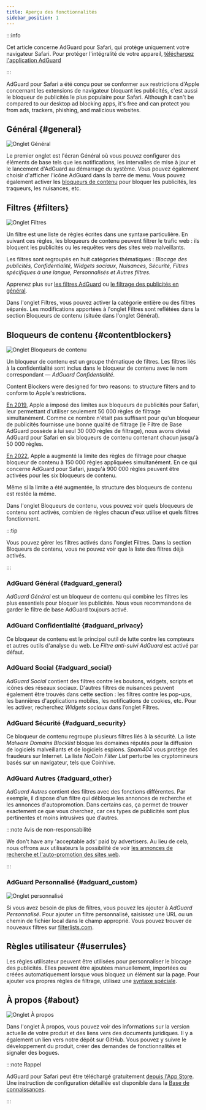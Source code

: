 ```yaml
---
title: Aperçu des fonctionnalités
sidebar_position: 1
---
```


:::info

Cet article concerne AdGuard pour Safari, qui protège uniquement votre navigateur Safari. Pour protéger l'intégralité de votre appareil, [téléchargez l'application AdGuard](https://agrd.io/download-kb-adblock)

:::

AdGuard pour Safari a été conçu pour se conformer aux restrictions d'Apple concernant les extensions de navigateur bloquant les publicités, c'est aussi le bloqueur de publicités le plus populaire pour Safari. Although it can't be compared to our desktop ad blocking apps, it's free and can protect you from ads, trackers, phishing, and malicious websites.

## Général {#general}

![Onglet Général](https://cdn.adtidy.org/public/Adguard/Blog/AG_for_Safari_in-depth_review/General.png)

Le premier onglet est l'écran Général où vous pouvez configurer des éléments de base tels que les notifications, les intervalles de mise à jour et le lancement d'AdGuard au démarrage du système. Vous pouvez également choisir d'afficher l'icône AdGuard dans la barre de menu. Vous pouvez également activer les [bloqueurs de contenu](#contentblockers) pour bloquer les publicités, les traqueurs, les nuisances, etc.

## Filtres {#filters}

![Onglet Filtres](https://cdn.adtidy.org/public/Adguard/Blog/AG_for_Safari_in-depth_review/Filters.png)

Un filtre est une liste de règles écrites dans une syntaxe particulière. En suivant ces règles, les bloqueurs de contenu peuvent filtrer le trafic web : ils bloquent les publicités ou les requêtes vers des sites web malveillants.

Les filtres sont regroupés en huit catégories thématiques : *Blocage des publicités, Confidentialité, Widgets sociaux, Nuisances, Sécurité, Filtres spécifiques à une langue, Personnalisés et Autres filtres*.

Apprenez plus sur [les filtres AdGuard](/general/ad-filtering/adguard-filters) ou [le filtrage des publicités en général](/general/ad-filtering/how-ad-blocking-works).

Dans l'onglet Filtres, vous pouvez activer la catégorie entière ou des filtres séparés. Les modifications apportées à l'onglet Filtres sont reflétées dans la section Bloqueurs de contenu (située dans l'onglet Général).

## Bloqueurs de contenu {#contentblockers}

![Onglet Bloqueurs de contenu](https://cdn.adtidy.org/public/Adguard/Blog/AG_for_Safari_in-depth_review/Contentblockers.png)

Un bloqueur de contenu est un groupe thématique de filtres. Les filtres liés à la confidentialité sont inclus dans le bloqueur de contenu avec le nom correspondant — *AdGuard Confidentialité*.

Content Blockers were designed for two reasons: to structure filters and to conform to Apple's restrictions.

[En 2019](https://adguard.com/en/blog/adguard-safari-1-5.html), Apple a imposé des limites aux bloqueurs de publicités pour Safari, leur permettant d'utiliser seulement 50 000 règles de filtrage simultanément. Comme ce nombre n'était pas suffisant pour qu'un bloqueur de publicités fournisse une bonne qualité de filtrage (le Filtre de Base AdGuard possède à lui seul 30 000 règles de filtrage), nous avons divisé AdGuard pour Safari en six bloqueurs de contenu contenant chacun jusqu'à 50 000 règles.

[En 2022](https://adguard.com/en/blog/adguard-for-safari-1-11.html), Apple a augmenté la limite des règles de filtrage pour chaque bloqueur de contenu à 150 000 règles appliquées simultanément. En ce qui concerne AdGuard pour Safari, jusqu'à 900 000 règles peuvent être activées pour les six bloqueurs de contenu.

Même si la limite a été augmentée, la structure des bloqueurs de contenu est restée la même.

Dans l'onglet Bloqueurs de contenu, vous pouvez voir quels bloqueurs de contenu sont activés, combien de règles chacun d'eux utilise et quels filtres fonctionnent.

:::tip

Vous pouvez gérer les filtres activés dans l'onglet Filtres. Dans la section Bloqueurs de contenu, vous ne pouvez voir que la liste des filtres déjà activés.

:::

### AdGuard Général {#adguard_general}

*AdGuard Général* est un bloqueur de contenu qui combine les filtres les plus essentiels pour bloquer les publicités. Nous vous recommandons de garder le filtre de base AdGuard toujours activé.

### AdGuard Confidentialité {#adguard_privacy}

Ce bloqueur de contenu est le principal outil de lutte contre les compteurs et autres outils d'analyse du web. Le *Filtre anti-suivi AdGuard* est activé par défaut.

### AdGuard Social {#adguard_social}

*AdGuard Social* contient des filtres contre les boutons, widgets, scripts et icônes des réseaux sociaux. D'autres filtres de nuisances peuvent également être trouvés dans cette section : les filtres contre les pop-ups, les bannières d'applications mobiles, les notifications de cookies, etc. Pour les activer, recherchez *Widgets sociaux* dans l’onglet Filtres.

### AdGuard Sécurité {#adguard_security}

Ce bloqueur de contenu regroupe plusieurs filtres liés à la sécurité. La liste *Malware Domains Blocklist* bloque les domaines réputés pour la diffusion de logiciels malveillants et de logiciels espions. *Spam404* vous protège des fraudeurs sur Internet. La liste *NoCoin Filter List* perturbe les cryptomineurs basés sur un navigateur, tels que Coinhive.

### AdGuard Autres {#adguard_other}

*AdGuard Autres* contient des filtres avec des fonctions différentes. Par exemple, il dispose d'un filtre qui débloque les annonces de recherche et les annonces d'autopromotion. Dans certains cas, ça permet de trouver exactement ce que vous cherchez, car ces types de publicités sont plus pertinentes et moins intrusives que d’autres.

:::note Avis de non-responsabilité

We don't have any 'acceptable ads' paid by advertisers. Au lieu de cela, nous offrons aux utilisateurs la possibilité de voir [les annonces de recherche et l'auto-promotion des sites web](/general/ad-filtering/search-ads).

:::

### AdGuard Personnalisé {#adguard_custom}

![Onglet personnalisé](https://cdn.adtidy.org/public/Adguard/Blog/AG_for_Safari_in-depth_review/AGCustom.png)

Si vous avez besoin de plus de filtres, vous pouvez les ajouter à *AdGuard Personnalisé*. Pour ajouter un filtre personnalisé, saisissez une URL ou un chemin de fichier local dans le champ approprié. Vous pouvez trouver de nouveaux filtres sur [filterlists.com](https://filterlists.com/).

## Règles utilisateur {#userrules}

Les règles utilisateur peuvent être utilisées pour personnaliser le blocage des publicités. Elles peuvent être ajoutées manuellement, importées ou créées automatiquement lorsque vous bloquez un élément sur la page. Pour ajouter vos propres règles de filtrage, utilisez une [syntaxe spéciale](/general/ad-filtering/create-own-filters).

## À propos {#about}

![Onglet À propos](https://cdn.adtidy.org/public/Adguard/Blog/AG_for_Safari_in-depth_review/About.png)

Dans l'onglet À propos, vous pouvez voir des informations sur la version actuelle de votre produit et des liens vers des documents juridiques. Il y a également un lien vers notre dépôt sur GitHub. Vous pouvez y suivre le développement du produit, créer des demandes de fonctionnalités et signaler des bogues.

:::note Rappel

AdGuard pour Safari peut être téléchargé gratuitement [depuis l'App Store](https://apps.apple.com/app/adguard-for-safari/id1440147259). Une instruction de configuration détaillée est disponible dans la [Base de connaissances](../installation).

:::
